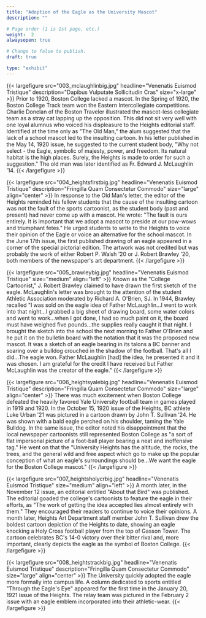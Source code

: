 ```yaml
---
title: "Adoption of the Eagle as the University Mascot"
description: ""

# Page order (1 is 1st page, etc.)
weight:  2
alwaysopen: true

# Change to false to publish.
draft: true

type: "exhibit"
---
```


{{< largefigure src="003_mclaughlinbig.jpg"
                headline="Venenatis Euismod Tristique"
                description="Dapibus Vulputate Sollicitudin Cras"
                size="x-large" >}}
Prior to 1920, Boston College lacked a mascot. In the Spring of 1920, the Boston College Track team won the Eastern Intercollegiate competitions. Charlie Donelan of the Boston Traveler illustrated the mascot-less collegiate team as a stray cat lapping up the opposition. This did not sit very well with one loyal alumnus who voiced his displeasure to the Heights editorial staff. Identified at the time only as "The Old Man," the alum suggested that the lack of a school mascot led to the insulting cartoon. In his letter published in the May 14, 1920 issue, he suggested to the current student body, "Why not select - the Eagle, symbolic of majesty, power, and freedom. Its natural habitat is the high places. Surely, the Heights is made to order for such a suggestion." The old man was later identified as Fr. Edward J. McLaughlin ’14.
{{< /largefigure >}}

{{< largefigure src="004_heightsfirstbig.jpg"
                headline="Venenatis Euismod Tristique"
                description="Fringilla Quam Consectetur Commodo" 
                size="large" align="center" >}}
In response to the Old Man's letter, the editor of the Heights reminded his fellow students that the cause of the insulting cartoon was not the fault of the sports cartoonist, as the student body (past and present) had never come up with a mascot. He wrote: "The fault is ours entirely. It is important that we adopt a mascot to preside at our pow-wows and triumphant fetes." He urged students to write to the Heights to voice their opinion of the Eagle or voice an alternative for the school mascot. In the June 17th issue, the first published drawing of an eagle appeared in a corner of the special pictorial edition. The artwork was not credited but was probably the work of either Robert P. Walsh ’20 or J. Robert Brawley ’20, both members of the newspaper's art department.
{{< /largefigure >}}

{{< largefigure src="005_brawleybig.jpg"
                headline="Venenatis Euismod Tristique"
                size="medium"
                align="left" >}}
Known as the "College Cartoonist," J. Robert Brawley claimed to have drawn the first sketch of the eagle. McLaughlin's letter was brought to the attention of the student Athletic Association moderated by Richard A. O'Brien, SJ. In 1944, Brawley recalled "I was sold on the eagle idea of Father McLaughlin...I went to work into that night...I grabbed a big sheet of drawing board, some water colors and went to work...when I got done, I had so much paint on it, the board must have weighed five pounds...the supplies really caught it that night. I brought the sketch into the school the next morning to Father O'Brien and he put it on the bulletin board with the notation that it was the proposed new mascot. It was a sketch of an eagle bearing in its talons a BC banner and soaring over a bulldog crouched in the shadow of the football. That's all I did...The eagle won. Father McLaughlin [had] the idea, he presented it and it was chosen. I am grateful for the credit I have received but Father McLaughlin was the creator of the eagle."
{{< /largefigure >}}

{{< largefigure src="006_heightsyalebig.jpg"
                headline="Venenatis Euismod Tristique"
                description="Fringilla Quam Consectetur Commodo" 
                size="large" align="center" >}}
There was much excitement when Boston College defeated the heavily favored Yale University football team in games played in 1919 and 1920. In the October 15, 1920 issue of the Heights, BC athlete Luke Urban ’21 was pictured in a cartoon drawn by John T. Sullivan ’24. He was shown with a bald eagle perched on his shoulder, taming the Yale Bulldog. In the same issue, the editor noted his disappointment that the local newspaper cartoonists still represented Boston College as "a sort of flat impersonal picture of a foot-ball player bearing a neat and inoffensive tag." He went on that the "University Heights has the altitude, the rocks, the trees, and the general wild and free aspect which go to make up the popular conception of what an eagle's surroundings should be...We want the eagle for the Boston College mascot."
{{< /largefigure >}}

{{< largefigure src="007_heightsholycrbig.jpg"
                headline="Venenatis Euismod Tristique"
                size="medium"
                align="left" >}}
A month later, in the November 12 issue, an editorial entitled "About that Bird" was published. The editorial goaded the college's cartoonists to feature the eagle in their efforts, as "The work of getting the idea accepted lies almost entirely with them." They encouraged their readers to continue to voice their opinions. A month later, Heights Art Department staff member John T. Sullivan drew the boldest cartoon depiction of the Heights to date, showing an eagle knocking a Holy Cross football player from the top of Gasson Tower. The cartoon celebrates BC's 14-0 victory over their bitter rival and, more important, clearly depicts the eagle as the symbol of Boston College.
{{< /largefigure >}}

{{< largefigure src="008_heightstrackbig.jpg"
                headline="Venenatis Euismod Tristique"
                description="Fringilla Quam Consectetur Commodo" 
                size="large" align="center" >}}
The University quickly adopted the eagle more formally into campus life. A column dedicated to sports entitled "Through the Eagle's Eye" appeared for the first time in the January 20, 1921 issue of the Heights. The relay team was pictured in the February 2 issue with an eagle emblem incorporated into their athletic-wear.
{{< /largefigure >}}